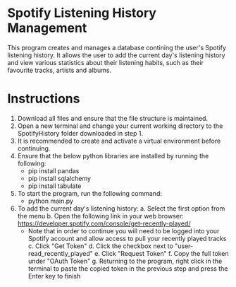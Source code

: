 # Spotify Listening History Management
This program creates and manages a database contining the user's Spotify listening history. It allows the user to add the current day's listening history and view various statistics about their listening habits, such as their favourite tracks, artists and albums.

# Instructions
1. Download all files and ensure that the file structure is maintained.
2. Open a new terminal and change your current working directory to the SpotifyHistory folder downloaded in step 1.
3. It is recommended to create and activate a virtual environment before continuing.
3. Ensure that the below python libraries are installed by running the following:
   * pip install pandas
   * pip install sqlalchemy
   * pip install tabulate
4. To start the program, run the following command:
   * python main.py
5. To add the current day's listening history:
   a. Select the first option from the menu
   b. Open the following link in your web browser: https://developer.spotify.com/console/get-recently-played/
      * Note that in order to continue you will need to be logged into your Spotify account and allow access to pull your recently played tracks
   c. Click "Get Token"
   d. Click the checkbox next to "user-read_recently_played"
   e. Click "Request Token"
   f. Copy the full token under "OAuth Token"
   g. Returning to the program, right click in the terminal to paste the copied token in the previous step and press the Enter key to finish
